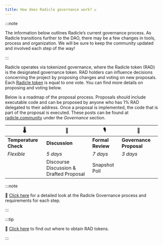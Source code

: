 ```yaml
---
title: How does Radicle governance work? ⚖️
---
```


:::note

The information below outlines Radicle’s current governance process. As Radicle transitions further to the DAO, there may be a few changes in tools, process and organization. We will be sure to keep the community updated and involved each step of the way!

:::

Radicle operates via tokenized governance, where the Radicle token (RAD) is the designated governance token. RAD holders can influence decisions concerning the project by proposing changes and voting on new proposals. Each [Radicle token](https://radicle.xyz/blog/introducing-rad.html) is equal to one vote. You can find more details on proposing and voting below. 

Below is a roadmap of the proposal process. Proposals should include executable code and can be proposed by anyone who has 1% RAD delegated to their address. Once a proposal is implemented, the code that is part of the proposal is executed. These posts can be found at [radicle.community](http://radicle.community) under the *Governance* section.

| 🌡                     | 🍿                                       | 🎙                 | 🚀                       |
|-----------------------|-----------------------------------------|-------------------|-------------------------|
| **Temperature Check** | **Discussion**                          | **Formal Review** | **Governance Proposal** |
| *Flexible*            | *5 days*                                | *7 days*          | *3 days*                |
|                       | Discourse Discussion & Drafted Proposal | Snapshot Poll     |                         |

:::note

🔎 [Click here](https://radicle.community/t/readme-radicle-governance-process/526) for a detailed look at the Radicle Governance process and requirements for each step.

:::

:::tip

🔎 [Click here](https://docs.radicle.xyz/get-involved/obtain-rad) to find out where to obtain RAD tokens.

:::
